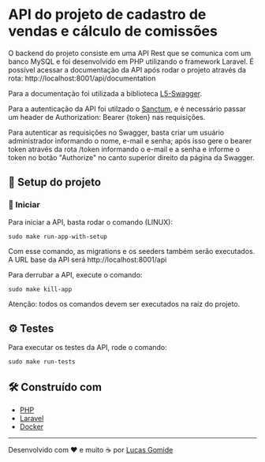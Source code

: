 # API do projeto de cadastro de vendas e cálculo de comissões

O backend do projeto consiste em uma API Rest que se comunica com um banco MySQL e foi desenvolvido em PHP utilizando o framework Laravel. É possível acessar a documentação da API após rodar o projeto através da rota: http://localhost:8001/api/documentation

Para a documentação foi utilizada a biblioteca [L5-Swagger](https://github.com/DarkaOnLine/L5-Swagger).

Para a autenticação da API foi utilzado o [Sanctum](https://laravel.com/docs/10.x/sanctum), e é necessário passar um header de Authorization: Bearer {token} nas requisições.

Para autenticar as requisições no Swagger, basta criar um usuário administrador informando o nome, e-mail e senha; após isso gere o bearer token através da rota /token informando o e-mail e a senha e informe o token no botão "Authorize" no canto superior direito da página da Swagger.

## 🚀 Setup do projeto

### 🔧 Iniciar

Para iniciar a API, basta rodar o comando (LINUX):

```
sudo make run-app-with-setup
```

Com esse comando, as migrations e os seeders também serão executados. A URL base da API será http://localhost:8001/api

Para derrubar a API, execute o comando:

```
sudo make kill-app
```

Atenção: todos os comandos devem ser executados na raíz do projeto.

## ⚙️ Testes

Para executar os testes da API, rode o comando:

```
sudo make run-tests
```

## 🛠️ Construído com

* [PHP](https://www.php.net/)
* [Laravel](https://laravel.com/)
* [Docker](https://www.docker.com/)

---
Desenvolvido com ❤️ e muito ☕ por [Lucas Gomide](https://github.com/gomidx)